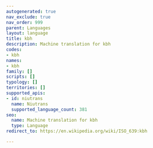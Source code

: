 ```yaml
---
autogenerated: true
nav_exclude: true
nav_order: 999
parent: Languages
layout: language
title: kbh
description: Machine translation for kbh
codes:
- kbh
names:
- kbh
family: []
scripts: []
typology: []
territories: []
supported_apis:
- id: niutrans
  name: Niutrans
  supported_language_count: 381
seo:
  name: Machine translation for kbh
  type: Language
redirect_to: https://en.wikipedia.org/wiki/ISO_639:kbh

---
```


